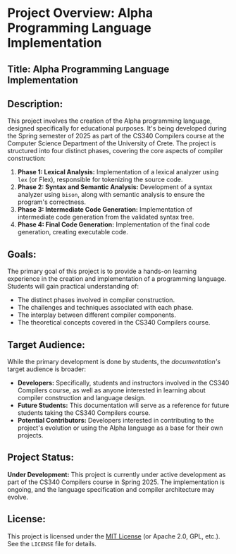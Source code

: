 # Project Overview: Alpha Programming Language Implementation

## Title: Alpha Programming Language Implementation

## Description:

This project involves the creation of the Alpha programming language, designed specifically for educational purposes. It's being developed during the Spring semester of 2025 as part of the CS340 Compilers course at the Computer Science Department of the University of Crete.  The project is structured into four distinct phases, covering the core aspects of compiler construction:

1.  **Phase 1: Lexical Analysis:** Implementation of a lexical analyzer using `lex` (or Flex), responsible for tokenizing the source code.
2.  **Phase 2: Syntax and Semantic Analysis:** Development of a syntax analyzer using `bison`, along with semantic analysis to ensure the program's correctness.
3.  **Phase 3: Intermediate Code Generation:** Implementation of intermediate code generation from the validated syntax tree.
4.  **Phase 4: Final Code Generation:**  Implementation of the final code generation, creating executable code.

## Goals:

The primary goal of this project is to provide a hands-on learning experience in the creation and implementation of a programming language.  Students will gain practical understanding of:

*   The distinct phases involved in compiler construction.
*   The challenges and techniques associated with each phase.
*   The interplay between different compiler components.
*   The theoretical concepts covered in the CS340 Compilers course.

## Target Audience:

While the primary development is done by students, the *documentation's* target audience is broader:

*   **Developers:**  Specifically, students and instructors involved in the CS340 Compilers course, as well as anyone interested in learning about compiler construction and language design.
*   **Future Students:**  This documentation will serve as a reference for future students taking the CS340 Compilers course.
*   **Potential Contributors:**  Developers interested in contributing to the project's evolution or using the Alpha language as a base for their own projects.

## Project Status:

**Under Development:** This project is currently under active development as part of the CS340 Compilers course in Spring 2025.  The implementation is ongoing, and the language specification and compiler architecture may evolve.

## License:

This project is licensed under the [MIT License](LICENSE) (or Apache 2.0, GPL, etc.).  See the `LICENSE` file for details.
